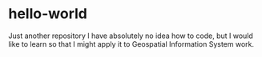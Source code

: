 # hello-world
Just another repository
I have absolutely no idea how to code, but I would like to learn so that I might apply it to Geospatial Information System work.
